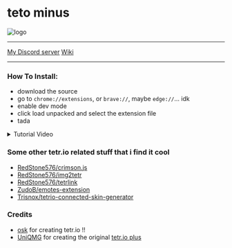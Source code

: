 # teto minus

![logo](https://cdn.discordapp.com/attachments/737992663743070278/1109433695460413560/199835657-a537f7dc-07b0-4089-ada0-029e3a05ad22.png)

---

[My Discord server](https://discord.gg/C2qHe7F)
[Wiki](https://github.com/RedStone576/tetrio-minus/wiki)  

---

### How To Install:

- download the source
- go to `chrome://extensions`, or `brave://`, maybe `edge://`... idk
- enable dev mode
- click load unpacked and select the extension file
- tada

<details>
<summary>Tutorial Video</summary>
its low effort tho.
<br>
https://www.youtube.com/watch?v=kRyw_4LxJh8
</details>

### Some other tetr.​io related stuff that i find it cool

- [RedStone576/crimson.js](https://github.com/RedStone576/crimson.js)  
- [RedStone576/img2tetr](https://github.com/RedStone576/img2tetr)  
- [RedStone576/tetrlink](https://github.com/RedStone576/tetrlink)  
- [ZudoB/emotes-extension](https://github.com/ZudoB/emotes-extension)  
- [Trisnox/tetrio-connected-skin-generator](https://github.com/Trisnox/tetrio-connected-skin-generator)  

### Credits

- [osk](https://osk.sh) for creating tetr.​io !!
- [UniQMG](https://gitlab.com/UniQMG) for creating the original [tetr.​io plus](https://gitlab.com/UniQMG/tetrio-plus)
